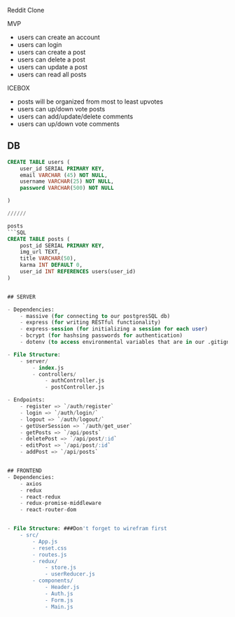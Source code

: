 Reddit Clone

MVP
- users can create an account
- users can login 
- users can create a post
- users can delete a post
- users can update a post
- users can read all posts

ICEBOX
- posts will be organized from most to  least upvotes
- users can up/down vote posts
- users can add/update/delete comments
- users can up/down vote comments

## DB

```SQL
CREATE TABLE users (
    user_id SERIAL PRIMARY KEY,
    email VARCHAR (45) NOT NULL,
    username VARCHAR(25) NOT NULL,
    password VARCHAR(500) NOT NULL

)

//////

posts
```SQL
CREATE TABLE posts (
    post_id SERIAL PRIMARY KEY,
    img_url TEXT,
    title VARCHAR(50),
    karma INT DEFAULT 0,
    user_id INT REFERENCES users(user_id)
)


## SERVER

- Dependencies:
    - massive (for connecting to our postgresSQL db)
    - express (for writing RESTful functionality)
    - express-session (for initializing a session for each user)
    - bcrypt (for hashsing passwords for authentication)
    - dotenv (to access environmental variables that are in our .gitignore)

- File Structure:
    - server/
        - index.js
        - controllers/
            - authController.js
            - postController.js

- Endpoints:
    - register => `/auth/register`
    - login => `/auth/login/`
    - logout => `/auth/logout/`
    - getUserSession => `/auth/get_user`
    - getPosts => `/api/posts`
    - deletePost => `/api/post/:id`
    - editPost => `/api/post/:id`
    - addPost => `/api/posts`


## FRONTEND
- Dependencies:
    - axios
    - redux
    - react-redux
    - redux-promise-middleware
    - react-router-dom


- File Structure: ###Don't forget to wirefram first
    - src/
        - App.js
        - reset.css
        - routes.js
        - redux/
            - store.js
            - userReducer.js
        - components/
            - Header.js
            - Auth.js
            - Form.js
            - Main.js


